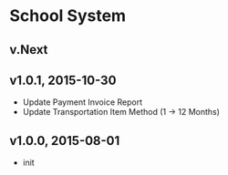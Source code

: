 # School System

## v.Next


## v1.0.1, 2015-10-30
- Update Payment Invoice Report
- Update Transportation Item Method (1 -> 12 Months)

## v1.0.0, 2015-08-01
- init
